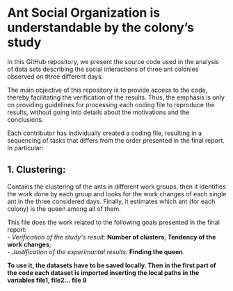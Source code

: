 # Ant Social Organization is understandable by the colony’s study
In this GitHub repository, we present the source code used in the analysis of data sets describing the social interactions of three ant colonies observed on three different days.

The main objective of this repository is to provide access to the code, thereby facilitating the verification of the results. Thus, the emphasis is only on providing guidelines for processing each coding file to reproduce the results, without going into details about the motivations and the conclusions.

Each contributor has individually created a coding file,  resulting in a sequencing of tasks that differs from the order presented in the final report. In particular:
## 1.  Clustering:
   Contains the clustering of the ants in different work groups, then it identifies the work done by each group and looks for the work changes of each single ant in the three considered days. Finally, it estimates which ant (for each colony) is the queen among all of them.

   This file does the work related to the following goals presented in the final report: \
     - _Verification of the study's result:_ **Number of clusters**,  **Tendency of the work changes**; \
     - _Justification of the experimantal results:_ **Finding the queen**.

   **To use it, the datasets have to be saved locally. Then in the first part of the code each dataset is imported inserting the local paths in the variables file1, file2... file 9**

